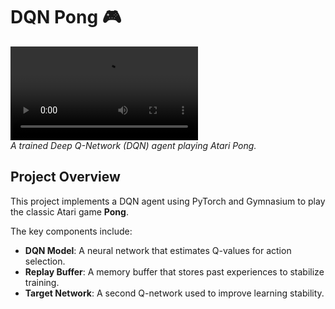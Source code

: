 # DQN Pong 🎮

![Pong Animation](https://github.com/ClovisDyArx/rl-tp4-pong/raw/main/pong_trained_model.mp4)  
*A trained Deep Q-Network (DQN) agent playing Atari Pong.*

## Project Overview

This project implements a DQN agent using PyTorch and Gymnasium to play the classic Atari game **Pong**.

The key components include:
- **DQN Model**: A neural network that estimates Q-values for action selection.
- **Replay Buffer**: A memory buffer that stores past experiences to stabilize training.
- **Target Network**: A second Q-network used to improve learning stability.